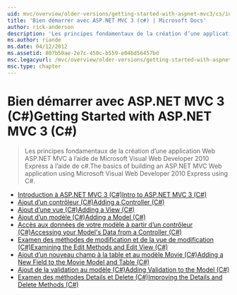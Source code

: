 ```yaml
---
uid: mvc/overview/older-versions/getting-started-with-aspnet-mvc3/cs/index
title: 'Bien démarrer avec ASP.NET MVC 3 (c#) | Microsoft Docs'
author: rick-anderson
description: 'Les principes fondamentaux de la création d’une application Web ASP.NET MVC à l’aide de Microsoft Visual Web Developer 2010 Express à l’aide de c#.'
ms.author: riande
ms.date: 04/12/2012
ms.assetid: 807b50ae-2e7c-450c-b559-e04bd56457bd
msc.legacyurl: /mvc/overview/older-versions/getting-started-with-aspnet-mvc3/cs
msc.type: chapter
---
```

<a name="getting-started-with-aspnet-mvc-3-c"></a><span data-ttu-id="6a7c8-103">Bien démarrer avec ASP.NET MVC 3 (C#)</span><span class="sxs-lookup"><span data-stu-id="6a7c8-103">Getting Started with ASP.NET MVC 3 (C#)</span></span>
====================
> <span data-ttu-id="6a7c8-104">Les principes fondamentaux de la création d’une application Web ASP.NET MVC à l’aide de Microsoft Visual Web Developer 2010 Express à l’aide de c#.</span><span class="sxs-lookup"><span data-stu-id="6a7c8-104">The basics of building an ASP.NET MVC Web application using Microsoft Visual Web Developer 2010 Express using C#.</span></span>


- [<span data-ttu-id="6a7c8-105">Introduction à ASP.NET MVC 3 (C#)</span><span class="sxs-lookup"><span data-stu-id="6a7c8-105">Intro to ASP.NET MVC 3 (C#)</span></span>](intro-to-aspnet-mvc-3.md)
- [<span data-ttu-id="6a7c8-106">Ajout d’un contrôleur (C#)</span><span class="sxs-lookup"><span data-stu-id="6a7c8-106">Adding a Controller (C#)</span></span>](adding-a-controller.md)
- [<span data-ttu-id="6a7c8-107">Ajout d’une vue (C#)</span><span class="sxs-lookup"><span data-stu-id="6a7c8-107">Adding a View (C#)</span></span>](adding-a-view.md)
- [<span data-ttu-id="6a7c8-108">Ajout d’un modèle (C#)</span><span class="sxs-lookup"><span data-stu-id="6a7c8-108">Adding a Model (C#)</span></span>](adding-a-model.md)
- [<span data-ttu-id="6a7c8-109">Accès aux données de votre modèle à partir d’un contrôleur (C#)</span><span class="sxs-lookup"><span data-stu-id="6a7c8-109">Accessing your Model's Data from a Controller (C#)</span></span>](accessing-your-models-data-from-a-controller.md)
- [<span data-ttu-id="6a7c8-110">Examen des méthodes de modification et de la vue de modification (C#)</span><span class="sxs-lookup"><span data-stu-id="6a7c8-110">Examining the Edit Methods and Edit View (C#)</span></span>](examining-the-edit-methods-and-edit-view.md)
- [<span data-ttu-id="6a7c8-111">Ajout d’un nouveau champ à la table et au modèle Movie (C#)</span><span class="sxs-lookup"><span data-stu-id="6a7c8-111">Adding a New Field to the Movie Model and Table (C#)</span></span>](adding-a-new-field.md)
- [<span data-ttu-id="6a7c8-112">Ajout de la validation au modèle (C#)</span><span class="sxs-lookup"><span data-stu-id="6a7c8-112">Adding Validation to the Model (C#)</span></span>](adding-validation-to-the-model.md)
- [<span data-ttu-id="6a7c8-113">Examen des méthodes Details et Delete (C#)</span><span class="sxs-lookup"><span data-stu-id="6a7c8-113">Improving the Details and Delete Methods (C#)</span></span>](improving-the-details-and-delete-methods.md)
